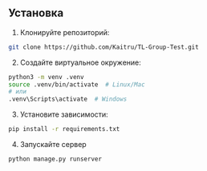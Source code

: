 ## Установка

1. Клонируйте репозиторий:
```bash
git clone https://github.com/Kaitru/TL-Group-Test.git
```

2. Создайте виртуальное окружение:
```bash
python3 -m venv .venv
source .venv/bin/activate  # Linux/Mac
# или
.venv\Scripts\activate  # Windows
```

3. Установите зависимости:
```bash
pip install -r requirements.txt
```

4. Запускайте сервер
```bash
python manage.py runserver
```
